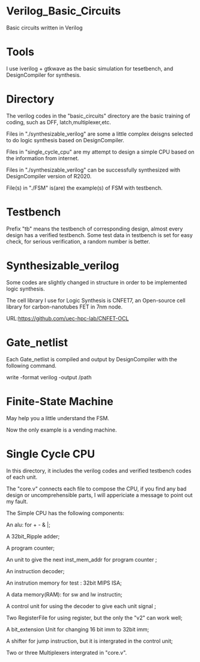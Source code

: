 # Verilog_Basic_Circuits
Basic circuits written in Verilog

# Tools
I use iverilog + gtkwave as the basic simulation for tesetbench, and DesignCompiler for synthesis.

# Directory 
The verilog codes in the "basic_circuits" directory are the basic training of coding, such as DFF, latch,multiplexer,etc.

Files in "./synthesizable_verilog" are some a little complex deisgns selected to do logic synthesis based on DesignCompiler.

Files in  "single_cycle_cpu" are  my attempt to design a simple CPU based on the information from internet. 

Files in "./synthesizable_verilog" can be successfully synthesized with DesignCompiler version of R2020.

File(s) in "./FSM"  is(are) the example(s) of FSM with testbench.

# Testbench 
Prefix "tb" means the testbench of corresponding design, almost every design has a verified testbench. Some test data in testbench is set for easy check, for serious verification, a random number is better.

# Synthesizable_verilog

Some codes are slightly changed in structure in order to be implemented logic synthesis.

The cell library I use for Logic Synthesis is CNFET7, an Open-source cell library for carbon-nanotubes FET in 7nm node.

URL:https://github.com/uec-hpc-lab/CNFET-OCL

# Gate_netlist

Each Gate_netlist is compiled and output by DesignCompiler with the following command.

write -format verilog -output /path

# Finite-State Machine

May help you a little understand the FSM.

Now the only example is a vending machine.

# Single Cycle CPU

In this directory, it includes the verilog codes and verified testbench codes of each unit.

The "core.v" connects each file to compose the CPU, if you find any bad design or uncomprehensible parts, I will appericiate a message to point out my fault.

The Simple CPU has the following components:

An alu: for  + - & |;

A 32bit_Ripple adder;

A program counter;

An unit to give the next inst_mem_addr for program counter ;

An instruction decoder;

An instrution memory for test : 32bit MIPS ISA;

A data memory(RAM): for sw and lw instructin;

A control unit for using the decoder to give each unit signal ;

Two RegisterFile for using register, but the only the "v2" can work well;

A bit_extension Unit for changing 16 bit imm to 32bit imm;

A shifter for jump instruction, but it is intergrated in the control unit;

Two or three Multiplexers intergrated in "core.v".







